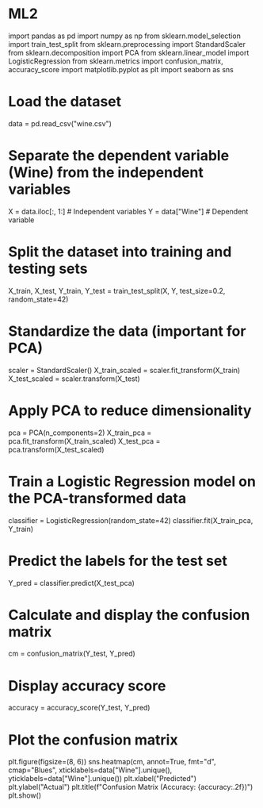 # ML2
import pandas as pd
import numpy as np
from sklearn.model_selection import train_test_split
from sklearn.preprocessing import StandardScaler
from sklearn.decomposition import PCA
from sklearn.linear_model import LogisticRegression
from sklearn.metrics import confusion_matrix, accuracy_score
import matplotlib.pyplot as plt
import seaborn as sns

# Load the dataset
data = pd.read_csv("wine.csv")

# Separate the dependent variable (Wine) from the independent variables
X = data.iloc[:, 1:]  # Independent variables
Y = data["Wine"]      # Dependent variable

# Split the dataset into training and testing sets
X_train, X_test, Y_train, Y_test = train_test_split(X, Y, test_size=0.2, random_state=42)

# Standardize the data (important for PCA)
scaler = StandardScaler()
X_train_scaled = scaler.fit_transform(X_train)
X_test_scaled = scaler.transform(X_test)

# Apply PCA to reduce dimensionality
pca = PCA(n_components=2)
X_train_pca = pca.fit_transform(X_train_scaled)
X_test_pca = pca.transform(X_test_scaled)

# Train a Logistic Regression model on the PCA-transformed data
classifier = LogisticRegression(random_state=42)
classifier.fit(X_train_pca, Y_train)

# Predict the labels for the test set
Y_pred = classifier.predict(X_test_pca)

# Calculate and display the confusion matrix
cm = confusion_matrix(Y_test, Y_pred)

# Display accuracy score
accuracy = accuracy_score(Y_test, Y_pred)

# Plot the confusion matrix
plt.figure(figsize=(8, 6))
sns.heatmap(cm, annot=True, fmt="d", cmap="Blues", xticklabels=data["Wine"].unique(), yticklabels=data["Wine"].unique())
plt.xlabel("Predicted")
plt.ylabel("Actual")
plt.title(f"Confusion Matrix (Accuracy: {accuracy:.2f})")
plt.show()

